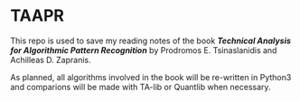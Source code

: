# TAAPR

This repo is used to save my reading notes of the book ***Technical Analysis for Algorithmic Pattern Recognition*** by Prodromos E. Tsinaslanidis and Achilleas D. Zapranis. 

As planned, all algorithms involved in the book will be re-written in Python3 and comparions will be made with TA-lib or Quantlib when necessary. 


